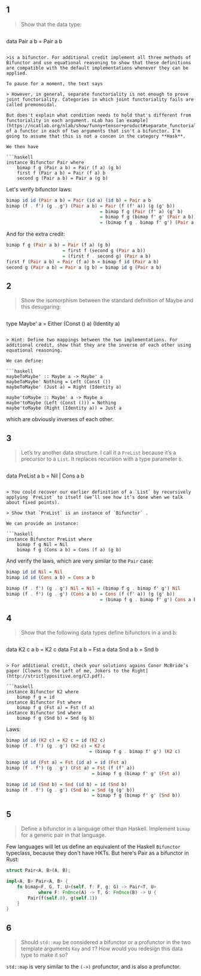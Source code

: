## 1

> Show that the data type:

> ```haskell
data Pair a b = Pair a b
```

>is a bifunctor. For additional credit implement all three methods of Bifunctor and use equational reasoning to show that these definitions are compatible with the default implementations whenever they can be applied.

To pause for a moment, the text says

> However, in general, separate functoriality is not enough to prove joint functoriality. Categories in which joint functoriality fails are called premonoidal.

But does't explain what condition needs to hold that's different from functoriality in each argument. nLab has [an example](https://ncatlab.org/nlab/show/funny+tensor+product#separate_functoriality) of a functor in each of two arguments that isn't a bifunctor. I'm going to assume that this is not a concen in the category **Hask**.

We then have

```haskell
instance Bifunctor Pair where
    bimap f g (Pair a b) = Pair (f a) (g b)
    first f (Pair a b) = Pair (f a) b
    second g (Pair a b) = Pair a (g b)
```

Let's verify bifunctor laws:

```haskell
bimap id id (Pair a b) = Pair (id a) (id b) = Pair a b
bimap (f . f') (g . g') (Pair a b) = Pair (f (f' a)) (g (g' b))
                                   = bimap f g (Pair (f' a) (g' b)
                                   = bimap f g (bimap f' g' (Pair a b))
                                   = (bimap f g . bimap f' g') (Pair a b)
```

And for the extra credit:

```haskell
bimap f g (Pair a b) = Pair (f a) (g b)
                     = first f (second g (Pair a b))
                     = (first f . second g) (Pair a b)
first f (Pair a b) = Pair (f a) b = bimap f id (Pair a b)
second g (Pair a b) = Pair a (g b) = bimap id g (Pair a b)
```

## 2

> Show the isomorphism between the standard definition of Maybe and this desugaring:

> ```haskell
type Maybe' a = Either (Const () a) (Identity a)
```

> Hint: Define two mappings between the two implementations. For additional credit, show that they are the inverse of each other using equational reasoning.

We can define:

```haskell
maybeToMaybe' :: Maybe a -> Maybe' a
maybeToMaybe' Nothing = Left (Const ())
maybeToMaybe' (Just a) = Right (Identity a)

maybe'toMaybe :: Maybe' a -> Maybe a
maybe'toMaybe (Left (Const ())) = Nothing
maybe'toMaybe (Right (Identity a)) = Just a
```

which are obviously inverses of each other.

## 3

> Let’s try another data structure. I call it a `PreList` because it’s a precursor to a `List`. It replaces recursion with a type parameter `b`.

> ```haskell
data PreList a b = Nil | Cons a b
```

> You could recover our earlier definition of a `List` by recursively applying `PreList` to itself (we’ll see how it’s done when we talk about fixed points).

> Show that `PreList` is an instance of `Bifunctor` .

We can provide an instance:

```haskell
instance Bifunctor PreList where
    bimap f g Nil = Nil
    bimap f g (Cons a b) = Cons (f a) (g b)
```

And verify the laws, which are very similar to the `Pair` case:

```haskell
bimap id id Nil = Nil
bimap id id (Cons a b) = Cons a b

bimap (f . f') (g . g') Nil = Nil = (bimap f g . bimap f' g') Nil
bimap (f . f') (g . g') (Cons a b) = Cons (f (f' a)) (g (g' b))
                                   = (bimap f g . bimap f' g') Cons a b
```

## 4

> Show that the following data types define bifunctors in a and b:

> ```haskell
data K2 c a b = K2 c
data Fst a b = Fst a
data Snd a b = Snd b
```

> For additional credit, check your solutions agains Conor McBride’s paper [Clowns to the Left of me, Jokers to the Right](http://strictlypositive.org/CJ.pdf).

```haskell
instance Bifunctor K2 where
    bimap f g = id
instance Bifunctor Fst where
    bimap f g (Fst a) = Fst (f a)
instance Bifunctor Snd where
    bimap f g (Snd b) = Snd (g b)
```

Laws:

```haskell
bimap id id (K2 c) = K2 c = id (K2 c)
bimap (f . f') (g . g') (K2 c) = K2 c
                               = (bimap f g . bimap f' g') (K2 c)

bimap id id (Fst a) = Fst (id a) = id (Fst a)
bimap (f . f') (g . g') (Fst a) = Fst (f (f' a))
                                = bimap f g (bimap f' g' (Fst a))

bimap id id (Snd b) = Snd (id b) = id (Snd b)
bimap (f . f') (g . g') (Snd b) = Snd (g (g' b))
                                = bimap f g (bimap f' g' (Snd b))
```

## 5

> Define a bifunctor in a language other than Haskell. Implement `bimap` for a generic pair in that language.

Few languages will let us define an equivalent of the Haskell `Bifunctor` typeclass, because they don't have HKTs. But here's Pair as a bifunctor in Rust:

```rust
struct Pair<A, B>(A, B);

impl<A, B> Pair<A, B> {
    fn bimap<F, G, T, U>(self, f: F, g: G) -> Pair<T, U>
            where F: FnOnce(A) -> T, G: FnOnce(B) -> U {
        Pair(f(self.0), g(self.1))
    }
}
```


## 6

> Should `std::map` be considered a bifunctor or a profunctor in the two template arguments `Key` and `T`? How would you redesign this data type to make it so?

`std::map` is very similar to the `(->)` profunctor, and is also a profunctor.
